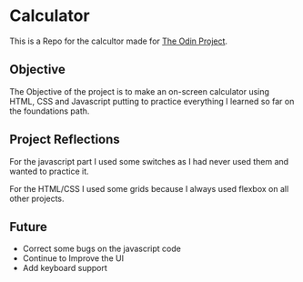 # Calculator

This is a Repo for the calcultor made for [The Odin Project](https://www.theodinproject.com/).

## Objective

The Objective of the project is to make an on-screen calculator using HTML, CSS and Javascript putting to practice everything I learned so far on the foundations path.

## Project Reflections

For the javascript part I used some switches as I had never used them and wanted to practice it.

For the HTML/CSS I used some grids because I always used flexbox on all other projects.

## Future

- Correct some bugs on the javascript code
- Continue to Improve the UI
- Add keyboard support